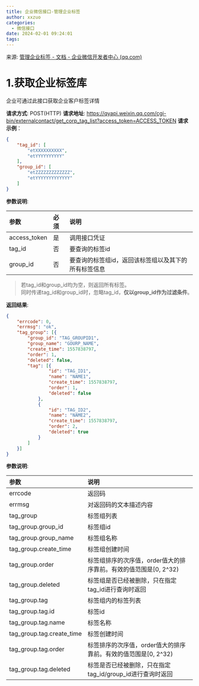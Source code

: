 ```yaml
---
title: 企业微信接口-管理企业标签
author: xxzuo
categories:
  - 微信接口
date: 2024-02-01 09:24:01
tags:
---
```


来源: [管理企业标签 - 文档 - 企业微信开发者中心 (qq.com)](https://developer.work.weixin.qq.com/document/path/92117)
# 1.获取企业标签库

企业可通过此接口获取企业客户标签详情

**请求方式**: POST(HTTP)
**请求地址**: https://qyapi.weixin.qq.com/cgi-bin/externalcontact/get_corp_tag_list?access_token=ACCESS_TOKEN 
**请求示例**：
```json
{
	"tag_id": [
		"etXXXXXXXXXX",
		"etYYYYYYYYYY"
	],
	"group_id": [
		"etZZZZZZZZZZZZZ",
		"etYYYYYYYYYYYYY"
	]
}
```

**参数说明**:

|参数|必须|说明|
|:--|:--|:--|
|access_token|是|调用接口凭证|
|tag_id|否|要查询的标签id|
|group_id|否|要查询的标签组id，返回该标签组以及其下的所有标签信息|

> 若tag_id和group_id均为空，则返回所有标签。  
> 同时传递tag_id和group_id时，忽略tag_id，**仅以group_id作为过滤条件**。

**返回结果**:
```json
{
	"errcode": 0,
	"errmsg": "ok",
	"tag_group": [{
		"group_id": "TAG_GROUPID1",
		"group_name": "GOURP_NAME",
		"create_time": 1557838797,
		"order": 1,
		"deleted": false,
		"tag": [{
				"id": "TAG_ID1",
				"name": "NAME1",
				"create_time": 1557838797,
				"order": 1,
				"deleted": false
			},
			{
				"id": "TAG_ID2",
				"name": "NAME2",
				"create_time": 1557838797,
				"order": 2,
				"deleted": true
			}
		]
	}]
}
```

**参数说明**:

|参数|说明|
|:--|:--|
|errcode|返回码|
|errmsg|对返回码的文本描述内容|
|tag_group|标签组列表|
|tag_group.group_id|标签组id|
|tag_group.group_name|标签组名称|
|tag_group.create_time|标签组创建时间|
|tag_group.order|标签组排序的次序值，order值大的排序靠前。有效的值范围是[0, 2^32)|
|tag_group.deleted|标签组是否已经被删除，只在指定tag_id进行查询时返回|
|tag_group.tag|标签组内的标签列表|
|tag_group.tag.id|标签id|
|tag_group.tag.name|标签名称|
|tag_group.tag.create_time|标签创建时间|
|tag_group.tag.order|标签排序的次序值，order值大的排序靠前。有效的值范围是[0, 2^32)|
|tag_group.tag.deleted|标签是否已经被删除，只在指定tag_id/group_id进行查询时返回|

